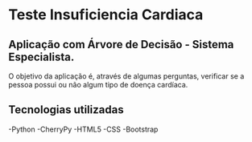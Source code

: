 # Teste Insuficiencia Cardiaca
## Aplicação com Árvore de Decisão - Sistema Especialista.
O objetivo da aplicação é, através de algumas perguntas, verificar se a pessoa possui ou não algum tipo de doença cardíaca.
## Tecnologias utilizadas
-Python
-CherryPy
-HTML5
-CSS
-Bootstrap



